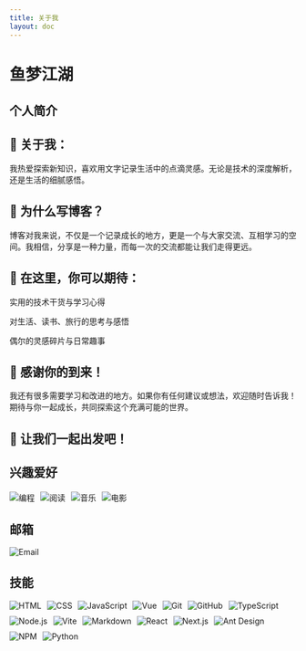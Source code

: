 ```yaml
---
title: 关于我
layout: doc
---
```


<script setup>
</script>

<!-- <br> -->

# 鱼梦江湖 <Badge type="danger" text="YuMeng" />

## 个人简介

## 📝 关于我：
我热爱探索新知识，喜欢用文字记录生活中的点滴灵感。无论是技术的深度解析，还是生活的细腻感悟。

## 🌱 为什么写博客？
博客对我来说，不仅是一个记录成长的地方，更是一个与大家交流、互相学习的空间。我相信，分享是一种力量，而每一次的交流都能让我们走得更远。

## 🌈 在这里，你可以期待：

实用的技术干货与学习心得

对生活、读书、旅行的思考与感悟

偶尔的灵感碎片与日常趣事

## 🙌 感谢你的到来！
我还有很多需要学习和改进的地方。如果你有任何建议或想法，欢迎随时告诉我！期待与你一起成长，共同探索这个充满可能的世界。

## 🚀 让我们一起出发吧！

## 兴趣爱好

<div style="display: flex; flex-wrap: wrap; gap: 10px; margin: 20px 0;">
  <img src="https://img.shields.io/badge/-编程-2D3748?style=flat&logo=code&logoColor=white" alt="编程">
  <img src="https://img.shields.io/badge/-阅读-805AD5?style=flat&logo=book&logoColor=white" alt="阅读">
  <img src="https://img.shields.io/badge/-音乐-4299E1?style=flat&logo=music&logoColor=white" alt="音乐">
  <img src="https://img.shields.io/badge/-电影-ED64A6?style=flat&logo=film&logoColor=white" alt="电影">
</div>

## 邮箱

![Email](https://img.shields.io/badge/Email-yumengjianghu@outlook.com-blue?style=for-the-badge&logo=gmail&logoColor=white)

## 技能

<div style="display: flex; flex-wrap: wrap; gap: 10px;">
  <img src="https://img.shields.io/badge/-HTML-E34F26?style=flat&logo=html5&logoColor=white" alt="HTML">
  <img src="https://img.shields.io/badge/-CSS-1572B6?style=flat&logo=css3&logoColor=white" alt="CSS">
  <img src="https://img.shields.io/badge/-JavaScript-F7DF1E?style=flat&logo=javascript&logoColor=black" alt="JavaScript">
  <img src="https://img.shields.io/badge/-Vue-4FC08D?style=flat&logo=vue.js&logoColor=white" alt="Vue">
  <img src="https://img.shields.io/badge/-Git-F05032?style=flat&logo=git&logoColor=white" alt="Git">
  <img src="https://img.shields.io/badge/-GitHub-181717?style=flat&logo=github&logoColor=white" alt="GitHub">
  <img src="https://img.shields.io/badge/-TypeScript-3178C6?style=flat&logo=typescript&logoColor=white" alt="TypeScript">
  <img src="https://img.shields.io/badge/-Node.js-339933?style=flat&logo=node.js&logoColor=white" alt="Node.js">
  <img src="https://img.shields.io/badge/-Vite-646CFF?style=flat&logo=vite&logoColor=white" alt="Vite">
  <img src="https://img.shields.io/badge/-Markdown-000000?style=flat&logo=markdown&logoColor=white" alt="Markdown">
  <img src="https://img.shields.io/badge/-React-61DAFB?style=flat&logo=react&logoColor=black" alt="React">
  <img src="https://img.shields.io/badge/-Next.js-000000?style=flat&logo=next.js&logoColor=white" alt="Next.js">
  <img src="https://img.shields.io/badge/-Ant%20Design-0170FE?style=flat&logo=ant-design&logoColor=white" alt="Ant Design">
  <img src="https://img.shields.io/badge/-NPM-CB3837?style=flat&logo=npm&logoColor=white" alt="NPM">
  <img src="https://img.shields.io/badge/-Python-3776AB?style=flat&logo=python&logoColor=white" alt="Python">
</div>




<br>

<Giscus/>

<style scoped>

</style>
